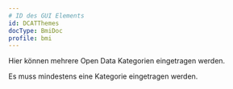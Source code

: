 ```yaml
---
# ID des GUI Elements
id: DCATThemes
docType: BmiDoc
profile: bmi
---
```


Hier können mehrere Open Data Kategorien eingetragen werden.

Es muss mindestens eine Kategorie eingetragen werden.

